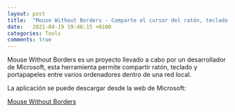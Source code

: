 ```yaml
---
layout: post
title:  "Mouse Without Borders - Comparte el cursor del ratón, teclado y portapapeles entre varias máquinas"
date:   2021-04-19 19:46:15 +0100
categories: Tools
comments: true
---
```


Mouse Without Borders es un proyecto llevado a cabo por un desarrollador de Microsoft, esta herramienta permite compartir ratón, teclado y portapapeles entre varios ordenadores dentro de una red local.

La aplicación se puede descargar desde la web de Microsoft:

[Mouse Without Borders](https://www.microsoft.com/en-us/download/details.aspx?id=35460)


